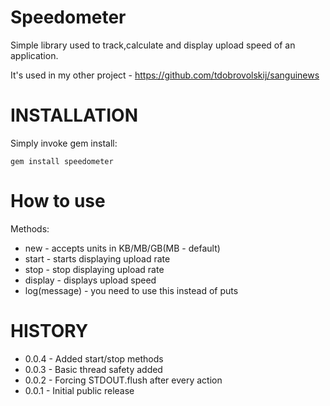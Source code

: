 Speedometer
===========

Simple library used to track,calculate and display upload speed of an application.

It's used in my other project - https://github.com/tdobrovolskij/sanguinews

INSTALLATION
============
Simply invoke gem install:

    gem install speedometer

How to use
==========
Methods:
* new - accepts units in KB/MB/GB(MB - default)
* start - starts displaying upload rate
* stop - stop displaying upload rate
* display - displays upload speed
* log(message) - you need to use this instead of puts

HISTORY
=======
* 0.0.4 - Added start/stop methods
* 0.0.3 - Basic thread safety added
* 0.0.2 - Forcing STDOUT.flush after every action
* 0.0.1 - Initial public release
